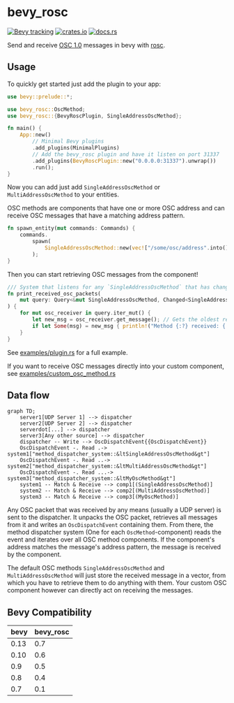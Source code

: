 # bevy_rosc

[![Bevy tracking](https://img.shields.io/badge/Bevy%20tracking-released%20version-lightblue)](https://github.com/bevyengine/bevy/blob/main/docs/plugins_guidelines.md#main-branch-tracking)
[![crates.io](https://img.shields.io/crates/v/bevy_rosc)](https://crates.io/crates/bevy_rosc)
[![docs.rs](https://docs.rs/bevy_rosc/badge.svg)](https://docs.rs/bevy_rosc)

Send and receive [OSC 1.0](https://github.com/CNMAT/OpenSoundControl.org/blob/master/spec-1_0.md) messages in bevy with [rosc](https://github.com/klingtnet/rosc).

## Usage

To quickly get started just add the plugin to your app:

```rust
use bevy::prelude::*;

use bevy_rosc::OscMethod;
use bevy_rosc::{BevyRoscPlugin, SingleAddressOscMethod};

fn main() {
    App::new()
        // Minimal Bevy plugins
        .add_plugins(MinimalPlugins)
        // Add the bevy_rosc plugin and have it listen on port 31337
        .add_plugins(BevyRoscPlugin::new("0.0.0.0:31337").unwrap())
        .run();
}
```

Now you can add just add `SingleAddressOscMethod` or  `MultiAddressOscMethod` to your entities.

OSC methods are components that have one or more OSC address and can receive OSC messages that have a matching address pattern.

```rust
fn spawn_entity(mut commands: Commands) {
    commands.
        spawn(
            SingleAddressOscMethod::new(vec!["/some/osc/address".into()]).unwrap()
        );
}
```

Then you can start retrieving OSC messages from the component!

```rust
/// System that listens for any `SingleAddressOscMethod` that has changed and prints received message
fn print_received_osc_packets(
    mut query: Query<&mut SingleAddressOscMethod, Changed<SingleAddressOscMethod>>,
) {
    for mut osc_receiver in query.iter_mut() {
        let new_msg = osc_receiver.get_message(); // Gets the oldest received message, or `None` if there are no more left
        if let Some(msg) = new_msg { println!("Method {:?} received: {:?}", osc_receiver.get_addresses(), msg) }
    }
}
```

See [examples/plugin.rs](examples/plugin.rs) for a full example.

If you want to receive OSC messages directly into your custom component, see [examples/custom_osc_method.rs](examples/custom_osc_method.rs)

## Data flow
```mermaid
graph TD;
    server1[UDP Server 1] --> dispatcher
    server2[UDP Server 2] --> dispatcher
    serverdot[...] --> dispatcher
    server3[Any other source] --> dispatcher
    dispatcher -- Write --> OscDispatchEvent{{OscDispatchEvent}}
    OscDispatchEvent -. Read .-> system1["method_dispatcher_system::&ltSingleAddressOscMethod&gt"]
    OscDispatchEvent -. Read ..-> system2["method_dispatcher_system::&ltMultiAddressOscMethod&gt"]
    OscDispatchEvent -. Read ...-> system3["method_dispatcher_system::&ltMyOscMethod&gt"]
    system1 -- Match & Receive --> comp1[(SingleAddressOscMethod)]
    system2 -- Match & Receive --> comp2[(MultiAddressOscMethod)]
    system3 -- Match & Receive --> comp3[(MyOscMethod)]
```

Any OSC packet that was received by any means (usually a UDP server) is sent to the dispatcher.
It unpacks the OSC packet, retrieves all messages from it and writes an `OscDispatchEvent` containing them.
From there, the method dispatcher system (One for each `OscMethod`-component) reads the event and iterates over all OSC method components.
If the component's address matches the message's address pattern, the message is received by the component.

The default OSC methods `SingleAddressOscMethod` and `MultiAddressOscMethod` will just store the received message in a vector, from which you have to retrieve them to do anything with them.
Your custom OSC component however can directly act on receiving the messages.

## Bevy Compatibility

| bevy | bevy_rosc |
|------|-----------|
| 0.13 | 0.7       |
| 0.10 | 0.6       |
| 0.9  | 0.5       |
| 0.8  | 0.4       |
| 0.7  | 0.1       |